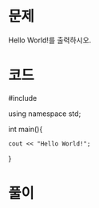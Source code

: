 # 문제 

  Hello World!를 출력하시오.

# 코드

#include <iostream> 

using namespace std;

int main(){

    cout << "Hello World!"; 
  
} 

# 풀이

 
